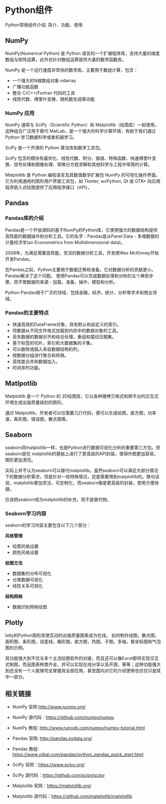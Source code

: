 
# Python组件

Python常用组件介绍: 简介、功能、使用

## NumPy

NumPy(Numerical Python) 是 Python 语言的一个扩展程序库，支持大量的维度数组与矩阵运算，此外也针对数组运算提供大量的数学函数库。

NumPy 是一个运行速度非常快的数学库，主要用于数组计算，包含：

* 一个强大的N维数组对象 ndarray
* 广播功能函数
* 整合 C/C++/Fortran 代码的工具
* 线性代数、傅里叶变换、随机数生成等功能


### NumPy 应用

NumPy 通常与 SciPy（Scientific Python）和 Matplotlib（绘图库）一起使用， 这种组合广泛用于替代 MatLab，是一个强大的科学计算环境，有助于我们通过 Python 学习数据科学或者机器学习。

SciPy 是一个开源的 Python 算法库和数学工具包。

SciPy 包含的模块有最优化、线性代数、积分、插值、特殊函数、快速傅里叶变换、信号处理和图像处理、常微分方程求解和其他科学与工程中常用的计算。

Matplotlib 是 Python 编程语言及其数值数学扩展包 NumPy 的可视化操作界面。它为利用通用的图形用户界面工具包，如 Tkinter, wxPython, Qt 或 GTK+ 向应用程序嵌入式绘图提供了应用程序接口（API）。


## Pandas

### Pandas库的介绍

Pandas是一个开放源码的基于NumPy的Python库，它使用强大的数据结构提供高性能的数据操作和分析工具。它的名字：Pandas是从Panel Data - 多维数据的计量经济学(an Econometrics from Multidimensional data)。

2008年，为满足需要高性能，灵活的数据分析工具，开发商Wes McKinney开始开发Pandas。

在Pandas之前，Python主要用于数据迁移和准备。它对数据分析的贡献更小。 Pandas解决了这个问题。 使用Pandas可以完成数据处理和分析的五个典型步骤，而不管数据的来源 - 加载，准备，操作，模型和分析。

Python Pandas用于广泛的领域，包括金融，经济，统计，分析等学术和商业领域。

### **Pandas的主要特点**

* 快速高效的DataFrame对象，具有默认和自定义的索引。
* 将数据从不同文件格式加载到内存中的数据对象的工具。
* 丢失数据的数据对齐和综合处理。重组和摆动日期集。
* 基于标签的切片，索引和大数据集的子集。
* 可以删除或插入来自数据结构的列。
* 按数据分组进行聚合和转换。
* 高性能合并和数据加入。
* 时间序列功能。

## Matlpotlib

Matplotlib 是一个 Python 的 2D绘图库，它以各种硬拷贝格式和跨平台的交互式环境生成出版质量级别的图形。

通过 Matplotlib，开发者可以仅需要几行代码，便可以生成绘图，直方图，功率谱，条形图，错误图，散点图等。

## Seaborn

seaborn同matplotlib一样，也是Python进行数据可视化分析的重要第三方包。但seaborn是在 matplotlib的基础上进行了更高级的API封装，使得作图更加容易，图形更加漂亮。

实际上并不认为seaborn可以替代matplotlib。虽然seaborn可以满足大部分情况下的数据分析需求，但是针对一些特殊情况，还是需要用到matplotlib的。换句话说，matplotlib更加灵活，可定制化，而seaborn像是更高级的封装，使用方便快捷。

应该把seaborn视为matplotlib的补充，而不是替代物。

### Seaborn学习内容

seaborn的学习内容主要包含以下几个部分：

**风格管理**

* 绘图风格设置
* 颜色风格设置

**绘图方法**

* 数据集的分布可视化
* 分类数据可视化
* 线性关系可视化

**结构网格**

* 数据识别网格绘图

## Plotly

lotly的Python图形库使互动的出版质量图表成为在线。 如何制作线图，散点图，面积图，条形图，误差线，箱形图，直方图，热图，子图，多轴，极坐标图和气泡图的示例。

其功能强大到不仅与多个主流绘图软件的对接，而且还可以像Excel那样实现交互式制图，而且图表种类齐全，并可以实现在线分享以及开源，等等；这种功能强大到还没有一个人能够完全掌握其全部应用，甚至国内对它的介绍使用也仅仅只是其中一部分。

## 相关链接

* NumPy 官网 http://www.numpy.org/
* NumPy 源代码：https://github.com/numpy/numpy
* NumPy 教程: http://www.runoob.com/numpy/numpy-tutorial.html

* Pandas 官网: http://pandas.pydata.org/
* Pandas 教程: https://www.yiibai.com/pandas/python_pandas_quick_start.html

* SciPy 官网：https://www.scipy.org/
* SciPy 源代码：https://github.com/scipy/scipy

* Matplotlib 官网：https://matplotlib.org/
* Matplotlib 源代码：https://github.com/matplotlib/matplotlib
